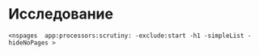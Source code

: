 # Исследование


`<nspages  app:processors:scrutiny: -exclude:start -h1 -simpleList -hideNoPages >`

